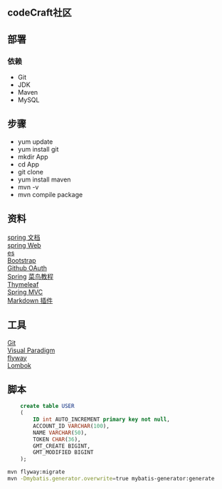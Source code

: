 ## codeCraft社区

## 部署
### 依赖
- Git
- JDK
- Maven
- MySQL
## 步骤
- yum update
- yum install git
- mkdir App
- cd App
- git clone
- yum install maven
- mvn -v
- mvn compile package

## 资料
[spring 文档](https://spring.io/guides)  
[spring Web](https://spring.io/guides/gs/serving-web-content/)  
[es](https://elasticsearch.cn/exploer)  
[Bootstrap](https://v3.bootcss.com/getting-started/)  
[Github OAuth](https://developer.github.com/apps/building-oauth-apps/creating-an-oauth-app/)  
[Spring](https://docs.spring.io/spring-boot/docs/2.1.7.RELEASE/reference/html/boot-features-sql.html#boot-features-embedded-database-support)
[菜鸟教程](https://www.runoob.com/mysql/mysql-insert-query.html)  
[Thymeleaf](https://www.thymeleaf.org/doc/tutorials/3.0/usingthymeleaf.html#setting-attribute-values)  
[Spring MVC](https://docs.spring.io/spring/docs/5.0.3.RELEASE/spring-framework-reference/web.html#mvc-config)  
[Markdown 插件](https://editor.md.ipandao.com/)
## 工具
[Git](https://git-scm.com/download)  
[Visual Paradigm](https://www.visual-parading.com)  
[flyway](https://flywaydb.org/getstarted/firststeps/maven)  
[Lombok](https://www.projectlombok.org)

## 脚本
```sql
    create table USER
    (
    	ID int AUTO_INCREMENT primary key not null,
    	ACCOUNT_ID VARCHAR(100),
    	NAME VARCHAR(50),
    	TOKEN CHAR(36),
    	GMT_CREATE BIGINT,
    	GMT_MODIFIED BIGINT
    );
```
```bash
mvn flyway:migrate
mvn -Dmybatis.generator.overwrite=true mybatis-generator:generate
```
